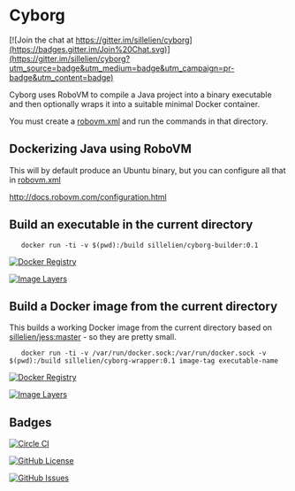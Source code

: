 # Cyborg

[![Join the chat at https://gitter.im/sillelien/cyborg](https://badges.gitter.im/Join%20Chat.svg)](https://gitter.im/sillelien/cyborg?utm_source=badge&utm_medium=badge&utm_campaign=pr-badge&utm_content=badge)

Cyborg uses RoboVM to compile a Java project into a binary executable and then optionally wraps it into a suitable minimal Docker container.

You must create a [robovm.xml](http://docs.robovm.com/configuration.html) and run the commands in that directory.

## Dockerizing Java using RoboVM

This will by default produce an Ubuntu binary, but you can configure all that in [robovm.xml](http://docs.robovm.com/configuration.html)

http://docs.robovm.com/configuration.html


## Build an executable in the current directory

```
   docker run -ti -v $(pwd):/build sillelien/cyborg-builder:0.1  
```

[![Docker Registry](https://img.shields.io/docker/pulls/sillelien/cyborg-builder.svg)](https://registry.hub.docker.com/u/sillelien/cyborg-builder)

[![Image Layers](https://badge.imagelayers.io/sillelien/cyborg-builder.svg)](https://imagelayers.io/?images=sillelien/cyborg-builder:master 'Get your own badge on imagelayers.io') 

## Build a Docker image from the current directory

This builds a working Docker image from the current directory based on  [sillelien/jess:master](https://registry.hub.docker.com/u/sillelien/jess/) - so they are pretty small.

```
   docker run -ti -v /var/run/docker.sock:/var/run/docker.sock -v $(pwd):/build sillelien/cyborg-wrapper:0.1 image-tag executable-name 
```

[![Docker Registry](https://img.shields.io/docker/pulls/sillelien/cyborg-wrapper.svg)](https://registry.hub.docker.com/u/sillelien/cyborg-wrapper)

[![Image Layers](https://badge.imagelayers.io/sillelien/cyborg-wrapper.svg)](https://imagelayers.io/?images=sillelien/cyborg-wrapper:master 'Get your own badge on imagelayers.io') 


## Badges

[![Circle CI](https://circleci.com/gh/Sillelien/cyborg/tree/master.svg?style=svg)](https://circleci.com/gh/Sillelien/cyborg/tree/master)

[![GitHub License](https://img.shields.io/github/license/sillelien/cyborg.svg)](https://raw.githubusercontent.com/sillelien/cyborg/master/LICENSE)

[![GitHub Issues](https://img.shields.io/github/issues/sillelien/cyborg.svg)](https://github.com/sillelien/cyborg/issues)